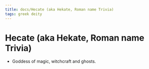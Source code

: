 ```yaml
---
title: docs/Hecate (aka Hekate, Roman name Trivia)
tags: greek deity
---
```


# Hecate (aka Hekate, Roman name Trivia) 
- Goddess of magic, witchcraft and ghosts.